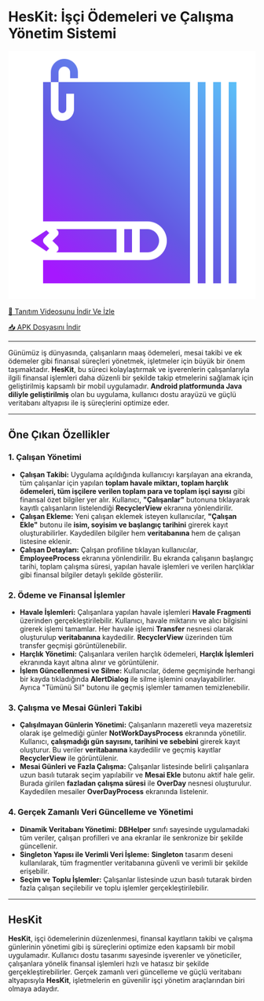 # HesKit: İşçi Ödemeleri ve Çalışma Yönetim Sistemi

[![HesKit](https://github.com/menasy/HesKit-MobilApp/blob/main/OutFiles/heskit.png)](https://github.com/menasy/HesKit-MobilApp/blob/main/OutFiles/heskit.png)

[🎥 Tanıtım Videosunu İndir Ve İzle](https://raw.githubusercontent.com/menasy/Project_icons/main/HesKitFiles/HesKitVideo.mkv)

[📥 APK Dosyasını İndir](https://github.com/menasy/HesKit-MobilApp/raw/main/OutFiles/HesKitV1.apk)

---

Günümüz iş dünyasında, çalışanların maaş ödemeleri, mesai takibi ve ek ödemeler gibi finansal süreçleri yönetmek, işletmeler için büyük bir önem taşımaktadır. **HesKit**, bu süreci kolaylaştırmak ve işverenlerin çalışanlarıyla ilgili finansal işlemleri daha düzenli bir şekilde takip etmelerini sağlamak için geliştirilmiş kapsamlı bir mobil uygulamadır. **Android platformunda Java diliyle geliştirilmiş** olan bu uygulama, kullanıcı dostu arayüzü ve güçlü veritabanı altyapısı ile iş süreçlerini optimize eder.

---

## **Öne Çıkan Özellikler**

### **1. Çalışan Yönetimi**

- **Çalışan Takibi:** Uygulama açıldığında kullanıcıyı karşılayan ana ekranda, tüm çalışanlar için yapılan **toplam havale miktarı, toplam harçlık ödemeleri, tüm işçilere verilen toplam para ve toplam işçi sayısı** gibi finansal özet bilgiler yer alır. Kullanıcı, **"Çalışanlar"** butonuna tıklayarak kayıtlı çalışanların listelendiği **RecyclerView** ekranına yönlendirilir.
- **Çalışan Ekleme:** Yeni çalışan eklemek isteyen kullanıcılar, **"Çalışan Ekle"** butonu ile **isim, soyisim ve başlangıç tarihini** girerek kayıt oluşturabilirler. Kaydedilen bilgiler hem **veritabanına** hem de çalışan listesine eklenir.
- **Çalışan Detayları:** Çalışan profiline tıklayan kullanıcılar, **EmployeeProcess** ekranına yönlendirilir. Bu ekranda çalışanın başlangıç tarihi, toplam çalışma süresi, yapılan havale işlemleri ve verilen harçlıklar gibi finansal bilgiler detaylı şekilde gösterilir.

### **2. Ödeme ve Finansal İşlemler**

- **Havale İşlemleri:** Çalışanlara yapılan havale işlemleri **Havale Fragmenti** üzerinden gerçekleştirilebilir. Kullanıcı, havale miktarını ve alıcı bilgisini girerek işlemi tamamlar. Her havale işlemi **Transfer** nesnesi olarak oluşturulup **veritabanına** kaydedilir. **RecyclerView** üzerinden tüm transfer geçmişi görüntülenebilir.
- **Harçlık Yönetimi:** Çalışanlara verilen harçlık ödemeleri, **Harçlık İşlemleri** ekranında kayıt altına alınır ve görüntülenir.
- **İşlem Güncellenmesi ve Silme:** Kullanıcılar, ödeme geçmişinde herhangi bir kayda tıkladığında **AlertDialog** ile silme işlemini onaylayabilirler. Ayrıca "Tümünü Sil" butonu ile geçmiş işlemler tamamen temizlenebilir.

### **3. Çalışma ve Mesai Günleri Takibi**

- **Çalışılmayan Günlerin Yönetimi:** Çalışanların mazeretli veya mazeretsiz olarak işe gelmediği günler **NotWorkDaysProcess** ekranında yönetilir. Kullanıcı, **çalışmadığı gün sayısını, tarihini ve sebebini** girerek kayıt oluşturur. Bu veriler **veritabanına** kaydedilir ve geçmiş kayıtlar **RecyclerView** ile görüntülenir.
- **Mesai Günleri ve Fazla Çalışma:** Çalışanlar listesinde belirli çalışanlara uzun basılı tutarak seçim yapılabilir ve **Mesai Ekle** butonu aktif hale gelir. Burada girilen **fazladan çalışma süresi** ile **OverDay** nesnesi oluşturulur. Kaydedilen mesailer **OverDayProcess** ekranında listelenir.

### **4. Gerçek Zamanlı Veri Güncelleme ve Yönetimi**

- **Dinamik Veritabanı Yönetimi:** **DBHelper** sınıfı sayesinde uygulamadaki tüm veriler, çalışan profilleri ve ana ekranlar ile senkronize bir şekilde güncellenir.
- **Singleton Yapısı ile Verimli Veri İşleme:** **Singleton** tasarım deseni kullanılarak, tüm fragmentler veritabanına güvenli ve verimli bir şekilde erişebilir.
- **Seçim ve Toplu İşlemler:** Çalışanlar listesinde uzun basılı tutarak birden fazla çalışan seçilebilir ve toplu işlemler gerçekleştirilebilir.

---

## **HesKit**

**HesKit**, işçi ödemelerinin düzenlenmesi, finansal kayıtların takibi ve çalışma günlerinin yönetimi gibi iş süreçlerini optimize eden kapsamlı bir mobil uygulamadır. Kullanıcı dostu tasarımı sayesinde işverenler ve yöneticiler, çalışanlara yönelik finansal işlemleri hızlı ve hatasız bir şekilde gerçekleştirebilirler. Gerçek zamanlı veri güncelleme ve güçlü veritabanı altyapısıyla **HesKit**, işletmelerin en güvenilir işçi yönetim araçlarından biri olmaya adaydır.

